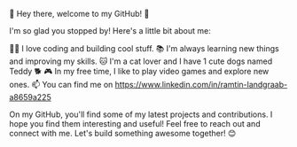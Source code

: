 👋 Hey there, welcome to my GitHub! 🎉

I'm so glad you stopped by! Here's a little bit about me:

👩‍💻 I love coding and building cool stuff.
📚 I'm always learning new things and improving my skills.
🐱 I'm a cat lover and I have 1 cute dogs named Teddy 🐕
🎮 In my free time, I like to play video games and explore new ones.
📫 You can find me on https://www.linkedin.com/in/ramtin-landgraab-a8659a225

On my GitHub, you'll find some of my latest projects and contributions. I hope you find them interesting and useful! Feel free to reach out and connect with me. Let's build something awesome together! 😊
